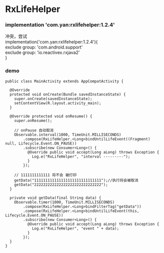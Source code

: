 # RxLifeHelper

### implementation 'com.yan:rxlifehelper:1.2.4'

冲突，尝试
<br/>
implementation('com.yan:rxlifehelper:1.2.4'){
<br/> exclude group: 'com.android.support'
<br/> exclude group: 'io.reactivex.rxjava2'
<br/> }

### demo

```
public class MainActivity extends AppCompatActivity {

  @Override
  protected void onCreate(Bundle savedInstanceState) {
    super.onCreate(savedInstanceState);
    setContentView(R.layout.activity_main);
  }

  @Override protected void onResume() {
    super.onResume();

    // onPause 自动取消
    Observable.interval(1000, TimeUnit.MILLISECONDS)
        .compose(RxLifeHelper.<Long>bindUntilLifeEvent((Fragment) null, Lifecycle.Event.ON_PAUSE))
        .subscribe(new Consumer<Long>() {
          @Override public void accept(Long aLong) throws Exception {
            Log.e("RxLifeHelper", "interval ---------");
          }
        });

    // 1111111111111 将不会 被打印
    getData("111111111111111111111111111111");//执行将会被取消
    getData("222222222222222222222222222222");
  }

  private void getData(final String data) {
    Observable.timer(1000, TimeUnit.MILLISECONDS)
        .compose(RxLifeHelper.<Long>bindFilterTag("getData"))
        .compose(RxLifeHelper.<Long>bindUntilLifeEvent(this, Lifecycle.Event.ON_PAUSE))
        .subscribe(new Consumer<Long>() {
          @Override public void accept(Long aLong) throws Exception {
            Log.e("RxLifeHelper", "event " + data);
          }
        });
  }
}
```